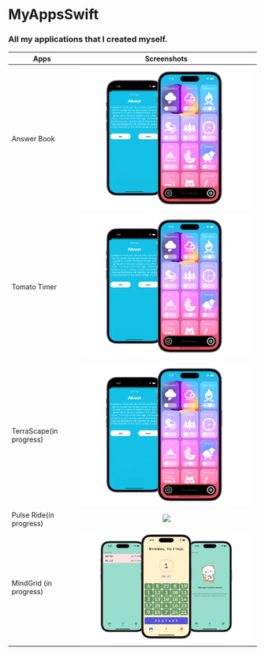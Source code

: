 # MyAppsSwift

### All my applications that I created myself.


| Apps                          | Screenshots                                        |        
| ------------------------------| :---------------:                                  |
| Answer Book                   | <img src="Screenshots/TerraScape.png" width="700"/>|  
| Tomato Timer                  | <img src="Screenshots/TerraScape.png" width="700"/>|  
| TerraScape(in progress)       | <img src="Screenshots/TerraScape.png" width="700"/>|                               
| Pulse Ride(in progress)       | <img src="Screenshots/PulseRide.png" width="700"/> |                            
| MindGrid (in progress)        | <img src="Screenshots/MindGrid4.png" width="700"/> |

